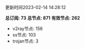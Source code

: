 更新时间2023-02-14 14:28:12

**总订阅: 73**
**总节点: 871**
**有效节点: 262**
- v2ray节点: 156
- ss节点: 103
- trojan节点: 3
